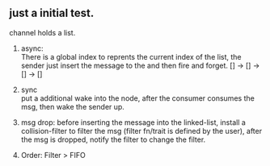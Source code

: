 ## just a initial test.

channel holds a list.

1. async:   
There is a global index to reprents the current index of the list, the sender just insert
the message to the and then fire and forget.
[] -> [] -> [] -> []

2. sync  
put a additional wake into the node, after the consumer consumes the msg, then wake the sender up.

3. msg drop:
before inserting the message into the linked-list, install a collision-filter to filter the msg (filter fn/trait is defined by the user), after the msg is dropped, notify the filter to change the filter.

4. Order: Filter > FIFO